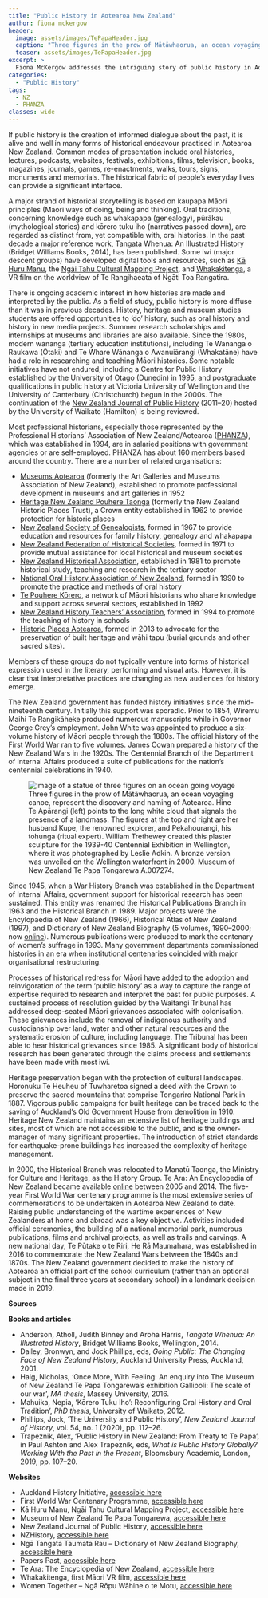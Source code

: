 ```yaml
---
title: "Public History in Aotearoa New Zealand"
author: fiona mckergow
header:
  image: assets/images/TePapaHeader.jpg
  caption: "Three figures in the prow of Mātāwhaorua, an ocean voyaging canoe, represent the discovery and naming of Aotearoa. © Museum of New Zealand Te Papa Tongarewa A.007274"
  teaser: assets/images/TePapaHeader.jpg
excerpt: >
  Fiona McKergow addresses the intriguing story of public history in Aotearoa New Zealand, including an exploration of its place in the ongoing processes of historical redress for Māori.
categories:
  - "Public History"
tags:
  - NZ
  - PHANZA
classes: wide
---
```

If public history is the creation of informed dialogue about the past, it is alive and well in many forms of historical endeavour practised in Aotearoa New Zealand. Common modes of presentation include oral histories, lectures, podcasts, websites, festivals, exhibitions, films, television, books, magazines, journals, games, re-enactments, walks, tours, signs, monuments and memorials. The historical fabric of people’s everyday lives can provide a significant interface.

A major strand of historical storytelling is based on kaupapa Māori principles (Māori ways of doing, being and thinking). Oral traditions, concerning knowledge such as whakapapa (genealogy), pūrākau (mythological stories) and kōrero tuku iho (narratives passed down), are regarded as distinct from, yet compatible with, oral histories. In the past decade a major reference work, Tangata Whenua: An Illustrated History (Bridget Williams Books, 2014), has been published. Some iwi (major descent groups) have developed digital tools and resources, such as [Kā Huru Manu](https://www.kahurumanu.co.nz/), the [Ngāi Tahu Cultural Mapping Project](https://www.kahurumanu.co.nz/), and [Whakakitenga](https://www.wgtn.ac.nz/victorious/issues/victorious-2020/soaring-into-an-historical-maori-worldview-with-vr), a VR film on the worldview of Te Rangihaeata of Ngāti Toa Rangatira.

There is ongoing academic interest in how histories are made and interpreted by the public. As a field of study, public history is more diffuse than it was in previous decades. History, heritage and museum studies students are offered opportunities to ‘do’ history, such as oral history and history in new media projects. Summer research scholarships and internships at museums and libraries are also available. Since the 1980s, modern wānanga (tertiary education institutions), including Te Wānanga o Raukawa (Ōtaki) and Te Whare Wānanga o Awanuiārangi (Whakatāne) have had a role in researching and teaching Māori histories. Some notable initiatives have not endured, including a Centre for Public History established by the University of Otago (Dunedin) in 1995, and postgraduate qualifications in public history at Victoria University of Wellington and the University of Canterbury (Christchurch) begun in the 2000s. The continuation of the [New Zealand Journal of Public History](https://www.waikato.ac.nz/fass/about/social-sciences/history/nzjph) (2011–20) hosted by the University of Waikato (Hamilton) is being reviewed.

Most professional historians, especially those represented by the Professional Historians’ Association of New Zealand/Aotearoa ([PHANZA](https://phanza.org.nz/)), which was established in 1994, are in salaried positions with government agencies or are self-employed. PHANZA has about 160 members based around the country. There are a number of related organisations:

-	[Museums Aotearoa](https://www.museumsaotearoa.org.nz/) (formerly the Art Galleries and Museums Association of New Zealand), established to promote professional development in museums and art galleries in 1952
-	[Heritage New Zealand Pouhere Taonga](https://www.heritage.org.nz/) (formerly the New Zealand Historic Places Trust), a Crown entity established in 1962 to provide protection for historic places
-	[New Zealand Society of Genealogists](https://www.genealogy.org.nz/), formed in 1967 to provide education and resources for family history, genealogy and whakapapa
-	[New Zealand Federation of Historical Societies](https://www.nzhistoricalsocieties.org.nz/index.htm), formed in 1971 to provide mutual assistance for local historical and museum societies
-	[New Zealand Historical Association](https://nzha.org.nz/), established in 1981 to promote historical study, teaching and research in the tertiary sector
-	[National Oral History Association of New Zealand](http://www.oralhistory.org.nz/), formed in 1990 to promote the practice and methods of oral history
-	[Te Pouhere Kōrero](https://www.facebook.com/tepouherekorero/), a network of Māori historians who share knowledge and support across several sectors, established in 1992
-	[New Zealand History Teachers’ Association](https://nzhta.org.nz/), formed in 1994 to promote the teaching of history in schools
-	[Historic Places Aotearoa](https://historicplacesaotearoa.org.nz/), formed in 2013 to advocate for the preservation of built heritage and wāhi tapu (burial grounds and other sacred sites).

Members of these groups do not typically venture into forms of historical expression used in the literary, performing and visual arts. However, it is clear that interpretative practices are changing as new audiences for history emerge.

The New Zealand government has funded history initiatives since the mid-nineteenth century. Initially this support was sporadic. Prior to 1854, Wiremu Maihi Te Rangikāheke produced numerous manuscripts while in Governor George Grey’s employment. John White was appointed to produce a six-volume history of Māori people through the 1880s. The official history of the First World War ran to five volumes. James Cowan prepared a history of the New Zealand Wars in the 1920s. The Centennial Branch of the Department of Internal Affairs produced a suite of publications for the nation’s centennial celebrations in 1940.

<figure>
  <img src="{{ site.baseurl }}/assets/images/TePapa.jpg" alt="image of a statue of three figures on an ocean going voyage">
  <figcaption>Three figures in the prow of Mātāwhaorua, an ocean voyaging canoe, represent the discovery and naming of Aotearoa. Hine Te Apārangi (left) points to the long white cloud that signals the presence of a landmass. The figures at the top and right are her husband Kupe, the renowned explorer, and Pekahourangi, his tohunga (ritual expert). William Trethewey created this plaster sculpture for the 1939-40 Centennial Exhibition in Wellington, where it was photographed by Leslie Adkin. A bronze version was unveiled on the Wellington waterfront in 2000.
  Museum of New Zealand Te Papa Tongarewa A.007274.</figcaption>
</figure>

Since 1945, when a War History Branch was established in the Department of Internal Affairs, government support for historical research has been sustained. This entity was renamed the Historical Publications Branch in 1963 and the Historical Branch in 1989. Major projects were the Encylopaedia of New Zealand (1966), Historical Atlas of New Zealand (1997), and Dictionary of New Zealand Biography (5 volumes, 1990–2000; now [online](https://teara.govt.nz/en/biographies)). Numerous publications were produced to mark the centenary of women’s suffrage in 1993. Many government departments commissioned histories in an era when institutional centenaries coincided with major organisational restructuring.

Processes of historical redress for Māori have added to the adoption and reinvigoration of the term ‘public history’ as a way to capture the range of expertise required to research and interpret the past for public purposes. A sustained process of resolution guided by the Waitangi Tribunal has addressed deep-seated Māori grievances associated with colonisation. These grievances include the removal of indigenous authority and custodianship over land, water and other natural resources and the systematic erosion of culture, including language. The Tribunal has been able to hear historical grievances since 1985. A significant body of historical research has been generated through the claims process and settlements have been made with most iwi.

Heritage preservation began with the protection of cultural landscapes. Horonuku Te Heuheu of Tuwharetoa signed a deed with the Crown to preserve the sacred mountains that comprise Tongariro National Park in 1887. Vigorous public campaigns for built heritage can be traced back to the saving of Auckland’s Old Government House from demolition in 1910. Heritage New Zealand maintains an extensive list of heritage buildings and sites, most of which are not accessible to the public, and is the owner-manager of many significant properties. The introduction of strict standards for earthquake-prone buildings has increased the complexity of heritage management.

In 2000, the Historical Branch was relocated to Manatū Taonga, the Ministry for Culture and Heritage, as the History Group. Te Ara: An Encyclopedia of New Zealand became available [online](https://teara.govt.nz/en) between 2005 and 2014. The five-year First World War centenary programme is the most extensive series of commemorations to be undertaken in Aotearoa New Zealand to date. Raising public understanding of the wartime experiences of New Zealanders at home and abroad was a key objective. Activities included official ceremonies, the building of a national memorial park, numerous publications, films and archival projects, as well as trails and carvings. A new national day, Te Pūtake o te Riri, He Rā Maumahara, was established in 2016 to commemorate the New Zealand Wars between the 1840s and 1870s. The New Zealand government decided to make the history of Aotearoa an official part of the school curriculum (rather than an optional subject in the final three years at secondary school) in a landmark decision made in 2019.

**Sources**

**Books and articles**

- Anderson, Atholl, Judith Binney and Aroha Harris, *Tangata Whenua: An Illustrated History*, Bridget Williams Books, Wellington, 2014.
- Dalley, Bronwyn, and Jock Phillips, eds, *Going Public: The Changing Face of New Zealand History*, Auckland University Press, Auckland, 2001.
- Haig, Nicholas, ‘Once More, With Feeling: An enquiry into The Museum of New Zealand Te Papa Tongarewa’s exhibition Gallipoli: The scale of our war’, *MA thesis*, Massey University, 2016.
- Mahuika, Nepia, ‘Kōrero Tuku Iho’: Reconfiguring Oral History and Oral Tradition’, *PhD thesis*, University of Waikato, 2012.
- Phillips, Jock, ‘The University and Public History’, *New Zealand Journal of History*, vol. 54, no. 1 (2020), pp. 112–26.
- Trapeznik, Alex, ‘Public History in New Zealand: From Treaty to Te Papa’, in Paul Ashton and Alex Trapeznik, eds, *What is Public History Globally? Working With the Past in the Present*, Bloomsbury Academic, London, 2019, pp. 107–20.

**Websites**

- Auckland History Initiative, [accessible here](https://ahi.auckland.ac.nz/2019/04/15/ben-schrader/)
- First World War Centenary Programme, [accessible here](https://ww100.govt.nz/sites/default/files/files/mch-ww100-report-ART-FINAL-WEB-RES.pdf )
- Kā Huru Manu, Ngāi Tahu Cultural Mapping Project, [accessible here](https://www.kahurumanu.co.nz/)
- Museum of New Zealand Te Papa Tongarewa, [accessible here](https://www.tepapa.govt.nz/)
- New Zealand Journal of Public History, [accessible here](https://www.waikato.ac.nz/fass/about/social-sciences/history/nzjph)
- NZHistory, [accessible here](https://nzhistory.govt.nz/media/photo/state-funded-history)
- Ngā Tangata Taumata Rau – Dictionary of New Zealand Biography, [accessible here](https://teara.govt.nz/en/biographies)
- Papers Past, [accessible here](https://paperspast.natlib.govt.nz/)
- Te Ara: The Encyclopedia of New Zealand, [accessible here](https://teara.govt.nz/en)
- Whakakitenga, first Māori VR film, [accessible here](https://www.wgtn.ac.nz/victorious/issues/victorious-2020/soaring-into-an-historical-maori-worldview-with-vr)
- Women Together – Ngā Rōpu Wāhine o te Motu, [accessible here](https://nzhistory.govt.nz/women-together)
